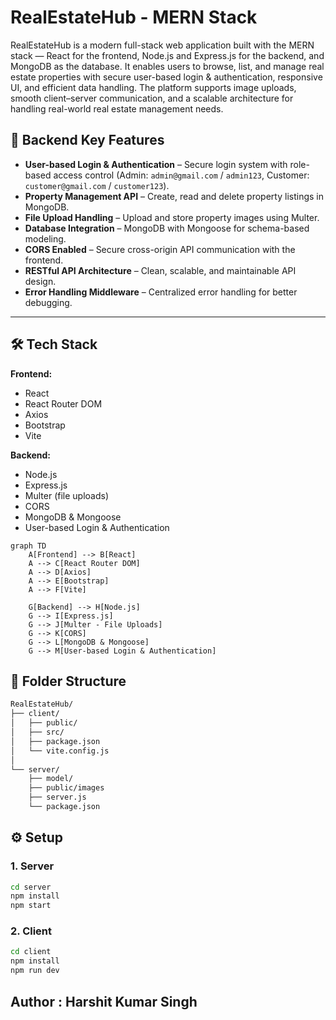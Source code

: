 # RealEstateHub - MERN Stack

RealEstateHub is a modern full-stack web application built with the MERN stack — React for the frontend, Node.js and Express.js for the backend, and MongoDB as the database.
It enables users to browse, list, and manage real estate properties with secure user-based login & authentication, responsive UI, and efficient data handling.
The platform supports image uploads, smooth client–server communication, and a scalable architecture for handling real-world real estate management needs.

## 🔑 Backend Key Features
- **User-based Login & Authentication** – Secure login system with role-based access control (Admin: `admin@gmail.com` / `admin123`, Customer: `customer@gmail.com` / `customer123`).
- **Property Management API** – Create, read and delete property listings in MongoDB.
- **File Upload Handling** – Upload and store property images using Multer.
- **Database Integration** – MongoDB with Mongoose for schema-based modeling.
- **CORS Enabled** – Secure cross-origin API communication with the frontend.
- **RESTful API Architecture** – Clean, scalable, and maintainable API design.
- **Error Handling Middleware** – Centralized error handling for better debugging.

---
## 🛠 Tech Stack

**Frontend:**
- React
- React Router DOM
- Axios
- Bootstrap
- Vite

**Backend:**
- Node.js
- Express.js
- Multer (file uploads)
- CORS
- MongoDB & Mongoose
- User-based Login & Authentication

```mermaid
graph TD
    A[Frontend] --> B[React]
    A --> C[React Router DOM]
    A --> D[Axios]
    A --> E[Bootstrap]
    A --> F[Vite]

    G[Backend] --> H[Node.js]
    G --> I[Express.js]
    G --> J[Multer - File Uploads]
    G --> K[CORS]
    G --> L[MongoDB & Mongoose]
    G --> M[User-based Login & Authentication]
```
## 📂 Folder Structure
```bash
RealEstateHub/
├── client/             
│   ├── public/         
│   ├── src/            
│   ├── package.json   
│   └── vite.config.js  
│
└── server/            
    ├── model/
    ├── public/images
    ├── server.js  
    └── package.json

```

## ⚙️ Setup

### 1. Server
  ```bash
  cd server
  npm install
  npm start
  ```

### 2. Client
  ```bash
  cd client
  npm install
  npm run dev
  ```

## Author : Harshit Kumar Singh
